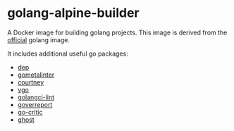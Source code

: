 # golang-alpine-builder

A Docker image for building golang projects.  This image is derived from the [official](https://hub.docker.com/_/golang/) golang image.

It includes additional useful go packages:

* [dep](github.com/golang/dep/cmd/dep)
* [gometalinter](github.com/alecthomas/gometalinter)
* [courtney](https://github.com/dave/courtney)
* [vgo](https://github.com/golang/go/wiki/vgo-user-guide)
* [golangci-lint](https://github.com/golangci/golangci-lint)
* [goverreport](https://github.com/mcubik/goverreport)
* [go-critic](https://go-critic.github.io)
* [ghost](https://github.com/elliotchance/ghost)
